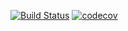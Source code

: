 [![Build Status](https://app.travis-ci.com/MikhailPushkarev25/job4j_url.svg?branch=master)](https://app.travis-ci.com/MikhailPushkarev25/job4j_url)
[![codecov](https://codecov.io/gh/MikhailPushkarev25/job4j_url/branch/main/graph/badge.svg?token=B8usNvLBYN)](https://codecov.io/gh/MikhailPushkarev25/job4j_url)
